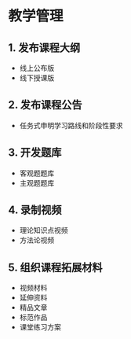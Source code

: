 # 教学管理

## 1. 发布课程大纲

* 线上公布版
* 线下授课版

## 2. 发布课程公告

* 任务式申明学习路线和阶段性要求

## 3. 开发题库

* 客观题题库
* 主观题题库

## 4. 录制视频

* 理论知识点视频
* 方法论视频

## 5. 组织课程拓展材料

* 视频材料
* 延伸资料
* 精品文章
* 标范作品
* 课堂练习方案

